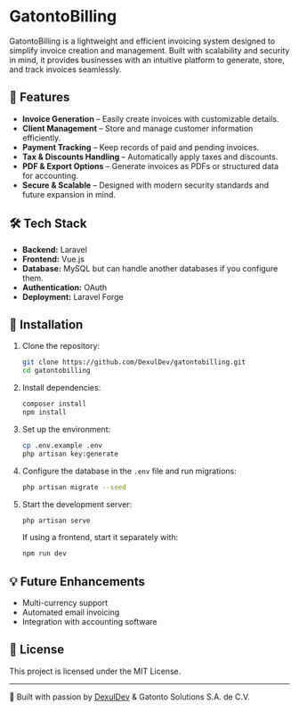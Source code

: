 # GatontoBilling

GatontoBilling is a lightweight and efficient invoicing system designed to simplify invoice creation and management. Built with scalability and security in mind, it provides businesses with an intuitive platform to generate, store, and track invoices seamlessly.

## 🚀 Features
- **Invoice Generation** – Easily create invoices with customizable details.
- **Client Management** – Store and manage customer information efficiently.
- **Payment Tracking** – Keep records of paid and pending invoices.
- **Tax & Discounts Handling** – Automatically apply taxes and discounts.
- **PDF & Export Options** – Generate invoices as PDFs or structured data for accounting.
- **Secure & Scalable** – Designed with modern security standards and future expansion in mind.

## 🛠️ Tech Stack
- **Backend:** Laravel
- **Frontend:** Vue.js
- **Database:** MySQL but can handle another databases if you configure them.
- **Authentication:** OAuth
- **Deployment:** Laravel Forge

## 📌 Installation
1. Clone the repository:
   ```sh
   git clone https://github.com/DexulDev/gatontobilling.git
   cd gatontobilling
   ```
2. Install dependencies:
   ```sh
   composer install
   npm install 
   ```
3. Set up the environment:
   ```sh
   cp .env.example .env
   php artisan key:generate
   ```
4. Configure the database in the `.env` file and run migrations:
   ```sh
   php artisan migrate --seed
   ```
5. Start the development server:
   ```sh
   php artisan serve
   ```
   If using a frontend, start it separately with:
   ```sh
   npm run dev
   ```

## 💡 Future Enhancements
- Multi-currency support
- Automated email invoicing
- Integration with accounting software

## 📜 License
This project is licensed under the MIT License.

---
🚀 Built with passion by [DexulDev](https://github.com/DexulDev) & Gatonto Solutions S.A. de C.V.
